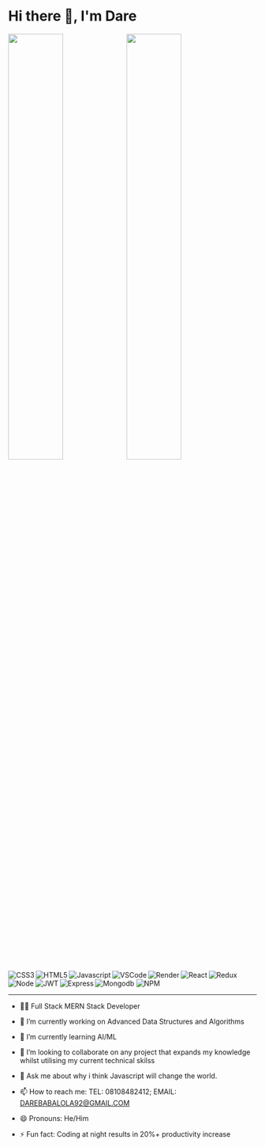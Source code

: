 # Hi there 👋, I'm Dare

<img align="Left" width="47%" src="https://github-readme-stats.vercel.app/api?username=BabyboyDrey&show_icons=true&theme=radical" />

<img  width="47%" src="https://github-readme-stats.vercel.app/api/top-langs/?username=BabyboyDrey&layout=compact" />  

<br ></br>

<img align="Left" alt="CSS3" src="https://img.shields.io/badge/css3-%231572B6.svg?style=for-the-badge&logo=css3&logoColor=white" />
<img align="Left" alt="HTML5" src="https://img.shields.io/badge/html5-%23E34F26.svg?style=for-the-badge&logo=html5&logoColor=white" />
<img align="Left" alt="Javascript" src="https://img.shields.io/badge/javascript-%23323330.svg?style=for-the-badge&logo=javascript&logoColor=%23F7DF1E" />
<img align="Left" alt="VSCode" src="https://img.shields.io/badge/Visual%20Studio%20Code-0078d7.svg?style=for-the-badge&logo=visual-studio-code&logoColor=white" />
<img align="Left" alt="Render" src="https://img.shields.io/badge/Render-%46E3B7.svg?style=for-the-badge&logo=render&logoColor=white" />
<img align="Left" alt="React" src="https://img.shields.io/badge/react-%2320232a.svg?style=for-the-badge&logo=react&logoColor=%2361DAFB" />
<img  alt="Redux" src="https://img.shields.io/badge/redux-%23593d88.svg?style=for-the-badge&logo=redux&logoColor=white" />
<img align="Left" alt="Node" src="https://img.shields.io/badge/node.js-6DA55F?style=for-the-badge&logo=node.js&logoColor=white" />
<img align="Left" alt="JWT" src="https://img.shields.io/badge/JWT-black?style=for-the-badge&logo=JSON%20web%20tokens" />
<img align="Left" alt="Express" src="https://img.shields.io/badge/express.js-%23404d59.svg?style=for-the-badge&logo=express&logoColor=%2361DAFB" />
<img  alt="Mongodb" src="https://img.shields.io/badge/MongoDB-%234ea94b.svg?style=for-the-badge&logo=mongodb&logoColor=white" />
<img  alt="NPM" src="https://img.shields.io/badge/NPM-%23CB3837.svg?style=for-the-badge&logo=npm&logoColor=white" />  

***








- 👨‍💻 Full Stack MERN Stack Developer
- 🔭 I’m currently working on Advanced Data Structures and Algorithms
- 🌱 I’m currently learning AI/ML
- 👯 I’m looking to collaborate on any project that expands my knowledge whilst utilising my current technical skilss

- 💬 Ask me about why i think Javascript will change the world.
- 📫 How to reach me: TEL: 08108482412; EMAIL: DAREBABALOLA92@GMAIL.COM
- 😄 Pronouns: He/Him
- ⚡ Fun fact: Coding at night results in 20%+ productivity increase

